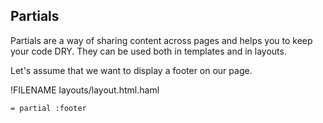 ## Partials

Partials are a way of sharing content across pages and helps you to keep your code DRY. They can be used both in templates and in layouts.

Let's assume that we want to display a footer on our page.

!FILENAME layouts/layout.html.haml
```haml
= partial :footer
```


